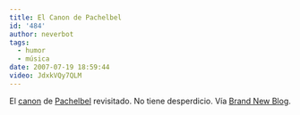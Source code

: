 ```yaml
---
title: El Canon de Pachelbel
id: '484'
author: neverbot
tags:
  - humor
  - música
date: 2007-07-19 18:59:44
video: JdxkVQy7QLM
---
```


El [canon](http://en.wikipedia.org/wiki/Pachelbel's_Canon) de [Pachelbel](http://en.wikipedia.org/wiki/Johann_Pachelbel) revisitado. No tiene desperdicio. Vía [Brand New Blog](http://blog.org.es/pachelbelacion/).
